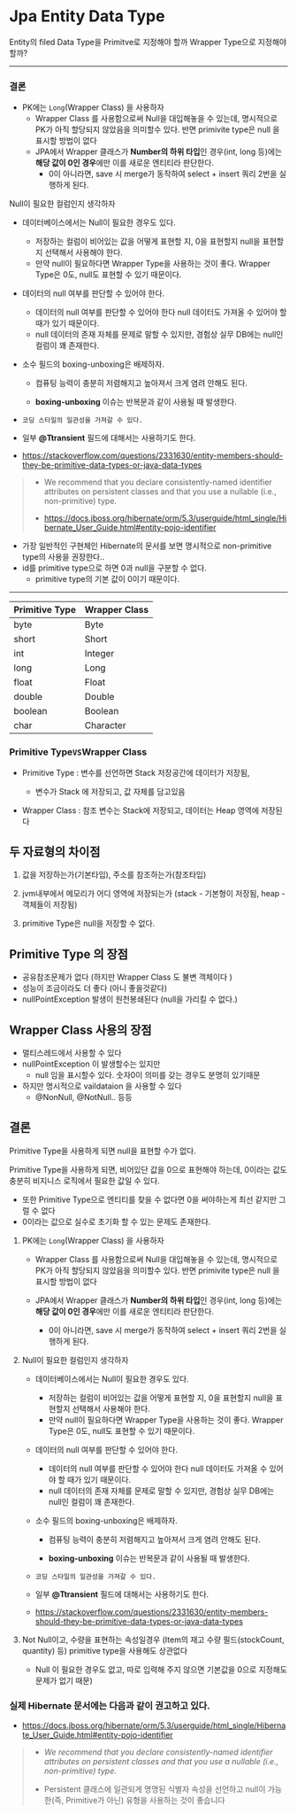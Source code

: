 

# Jpa Entity Data Type



Entity의 filed Data Type을 Primitve로 지정해야 할까 Wrapper Type으로 지정해야 할까?



---

### 결론

* PK에는 `Long`(Wrapper Class) 을 사용하자
  - Wrapper Class 를 사용함으로써 Null을 대입해놓을 수 있는데, 명시적으로 PK가 아직 할당되지 않았음을 의미할수 있다. 반면 primivite type은 null 을 표시할 방법이 없다
  - JPA에서  Wrapper 클래스가 **Number의 하위 타입**인 경우(int, long 등)에는 **해당 값이 0인 경우**에만 이를 새로운 엔티티라 판단한다.
    * 0이 아니라면, save 시 merge가 동작하여 select + insert 쿼리 2번을 실행하게 된다. 

  


Null이 필요한 컬럼인지 생각하자

* 데이터베이스에서는 Null이 필요한 경우도 있다.

  * 저장하는 컬럼이 비어있는 값을 어떻게 표현할 지, 0을 표현할지 null을 표현할지 선택해서 사용해야 한다.
  * 만약 null이 필요하다면 Wrapper Type을 사용하는 것이 좋다. Wrapper Type은 0도, null도 표현할 수 있기 때문이다. 

* 데이터의 null 여부를 판단할 수 있어야 한다.

  * 데이터의 null 여부를 판단할 수 있어야 한다 null 데이터도 가져올 수 있어야 할 때가 있기 때문이다.
  * null 데이터의 존재 자체를 문제로 말할 수 있지만, 경험상 실무 DB에는 null인 컬럼이 꽤 존재한다.

* 소수 필드의 boxing-unboxing은 배제하자.

  - 컴퓨팅 능력이 충분히 저렴해지고 높아져서 크게 염려 안해도 된다. 

  - **boxing-unboxing** 이슈는 반복문과 같이 사용될 때 발생한다.

* `코딩 스타일의 일관성을 가져갈 수 있다.`

* 일부 **@Ttransient** 필드에 대해서는 사용하기도 한다.

* https://stackoverflow.com/questions/2331630/entity-members-should-they-be-primitive-data-types-or-java-data-types



> * We recommend that you declare consistently-named identifier attributes on persistent classes and that you use a nullable (i.e., non-primitive) type.
>
> * https://docs.jboss.org/hibernate/orm/5.3/userguide/html_single/Hibernate_User_Guide.html#entity-pojo-identifier



- 가장 일반적인 구현체인 Hibernate의 문서를 보면 명시적으로 non-primitive type의 사용을 권장한다..
- id를 primitive type으로 하면 0과 null을 구분할 수 없다.
  - primitive type의 기본 값이 0이기 때문이다.

---





| **Primitive Type** | **Wrapper Class** |
| ------------------ | ----------------- |
| byte               | Byte              |
| short              | Short             |
| int                | Integer           |
| long               | Long              |
| float              | Float             |
| double             | Double            |
| boolean            | Boolean           |
| char               | Character         |



### Primitive Type` VS `Wrapper Class



* Primitive Type : 변수를 선언하면 Stack 저장공간에 데이터가 저장됨,
  - 변수가 Stack 에 저장되고, 값 자체를 담고있음

* Wrapper Class : 참조 변수는 Stack에 저장되고, 데이터는 Heap 영역에 저장된다 





## 두 자료형의 차이점

1. 값을 저장하는가(기본타입), 주소를 참조하는가(참조타입)
2. jvm내부에서 메모리가 어디 영역에 저장되는가 (stack - 기본형이 저장됨, heap - 객체들이 저장됨)

3. primitive Type은 null을 저장할 수 없다. 



## Primitive Type 의 장점

- 공유참조문제가 없다 (하지만 Wrapper Class 도 불변 객체이다 )
- 성능이 조금이라도 더 좋다 (아니 좋을것같다)
- nullPointException 발생이 원천봉쇄된다 (null을 가리킬 수 없다.)

## Wrapper Class 사용의 장점

- 멀티스레드에서 사용할 수 있다
- nullPointException 이 발생할수는 있지만
  - null 임을 표시할수 있다. 숫자0이 의미를 갖는 경우도 분명히 있기때문
- 하지만 명시적으로 vaildataion 을 사용할 수 있다
  - @NonNull, @NotNull.. 등등



## 결론

Primitive Type을 사용하게 되면 null을 표현할 수가 없다.

Primitive Type을 사용하게 되면, 비어있단 값을 0으로 표현해야 하는데, 0이라는 값도 충분히 비지니스 로직에서 필요한 값일 수 있다.

* 또한 Primitive Type으로 엔티티를 찾을 수 없다면 0을 써야하는게 최선 같지만 그럴 수 없다
* 0이라는 값으로 실수로 초기화 할 수 있는 문제도 존재한다. 





1. PK에는 `Long`(Wrapper Class) 을 사용하자

   - Wrapper Class 를 사용함으로써 Null을 대입해놓을 수 있는데, 명시적으로 PK가 아직 할당되지 않았음을 의미할수 있다. 반면 primivite type은 null 을 표시할 방법이 없다

   - JPA에서  Wrapper 클래스가 **Number의 하위 타입**인 경우(int, long 등)에는 **해당 값이 0인 경우**에만 이를 새로운 엔티티라 판단한다.
     * 0이 아니라면, save 시 merge가 동작하여 select + insert 쿼리 2번을 실행하게 된다. 

 

2. Null이 필요한 컬럼인지 생각하자

   * 데이터베이스에서는 Null이 필요한 경우도 있다.
     * 저장하는 컬럼이 비어있는 값을 어떻게 표현할 지, 0을 표현할지 null을 표현할지 선택해서 사용해야 한다.
     * 만약 null이 필요하다면 Wrapper Type을 사용하는 것이 좋다. Wrapper Type은 0도, null도 표현할 수 있기 때문이다. 

   * 데이터의 null 여부를 판단할 수 있어야 한다.
     * 데이터의 null 여부를 판단할 수 있어야 한다 null 데이터도 가져올 수 있어야 할 때가 있기 때문이다.
     * null 데이터의 존재 자체를 문제로 말할 수 있지만, 경험상 실무 DB에는 null인 컬럼이 꽤 존재한다.

   * 소수 필드의 boxing-unboxing은 배제하자.

     - 컴퓨팅 능력이 충분히 저렴해지고 높아져서 크게 염려 안해도 된다. 

     - **boxing-unboxing** 이슈는 반복문과 같이 사용될 때 발생한다.

   * `코딩 스타일의 일관성을 가져갈 수 있다.`

   * 일부 **@Ttransient** 필드에 대해서는 사용하기도 한다.

   * https://stackoverflow.com/questions/2331630/entity-members-should-they-be-primitive-data-types-or-java-data-types



3. Not Null이고, 수량을 표현하는 속성일경우 (Item의 재고 수량 필드(stockCount, quantity) 등) primitive type을 사용해도 상관없다
   * Null 이 필요한 경우도 없고, 따로 입력해 주지 않으면 기본값을 0으로 지정해도 문제가 없기 때문)



### 실제 Hibernate 문서에는 다음과 같이 권고하고 있다.

* https://docs.jboss.org/hibernate/orm/5.3/userguide/html_single/Hibernate_User_Guide.html#entity-pojo-identifier

> * *We recommend that you declare consistently-named identifier attributes on persistent classes and that you use a nullable (i.e., non-primitive) type.*
>
> 
>
> * Persistent 클래스에 일관되게 명명된 식별자 속성을 선언하고 null이 가능한(즉, Primitive가 아닌) 유형을 사용하는 것이 좋습니다





